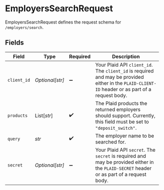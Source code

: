 # EmployersSearchRequest

EmployersSearchRequest defines the request schema for `/employers/search`.


## Fields

| Field                                                                                                                                            | Type                                                                                                                                             | Required                                                                                                                                         | Description                                                                                                                                      |
| ------------------------------------------------------------------------------------------------------------------------------------------------ | ------------------------------------------------------------------------------------------------------------------------------------------------ | ------------------------------------------------------------------------------------------------------------------------------------------------ | ------------------------------------------------------------------------------------------------------------------------------------------------ |
| `client_id`                                                                                                                                      | *Optional[str]*                                                                                                                                  | :heavy_minus_sign:                                                                                                                               | Your Plaid API `client_id`. The `client_id` is required and may be provided either in the `PLAID-CLIENT-ID` header or as part of a request body. |
| `products`                                                                                                                                       | List[*str*]                                                                                                                                      | :heavy_check_mark:                                                                                                                               | The Plaid products the returned employers should support. Currently, this field must be set to `"deposit_switch"`.                               |
| `query`                                                                                                                                          | *str*                                                                                                                                            | :heavy_check_mark:                                                                                                                               | The employer name to be searched for.                                                                                                            |
| `secret`                                                                                                                                         | *Optional[str]*                                                                                                                                  | :heavy_minus_sign:                                                                                                                               | Your Plaid API `secret`. The `secret` is required and may be provided either in the `PLAID-SECRET` header or as part of a request body.          |